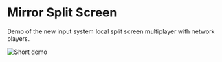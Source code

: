 # Mirror Split Screen

Demo of the new input system local split screen multiplayer with network players.

![Short demo](https://github.com/GartzenDeHaes/MirrorSplitScreen/media/splitscreen01.gif?raw=true)
